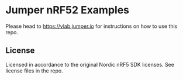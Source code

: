 # Jumper nRF52 Examples
Please head to https://vlab.jumper.io for instructions on how to use this repo.

## License

Licensed in accordance to the original Nordic nRF5 SDK licenses. See license files in the repo.
